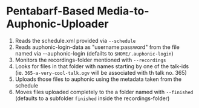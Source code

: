 Pentabarf-Based Media-to-Auphonic-Uploader
==========================================

 1. Reads the schedule.xml provided via `--schedule`
 1. Reads auphonic-login-data as "username:password" from the file named via --auphonic-login (defailts to `$HOME/.auphonic-login`)
 2. Monitors the recordings-folder mentioned with `--recordings`
 3. Looks for files in that folder with names starting by one of the talk-ids (ie. `365-a-very-cool-talk.ogv` will be associated with th talk no. 365)
 4. Uploads those files to auphonic using the metadata taken from the schedule
 5. Moves files uploaded completely to the a folder named with `--finished` (defaults to a subfolder `finished` inside the recordings-folder)
